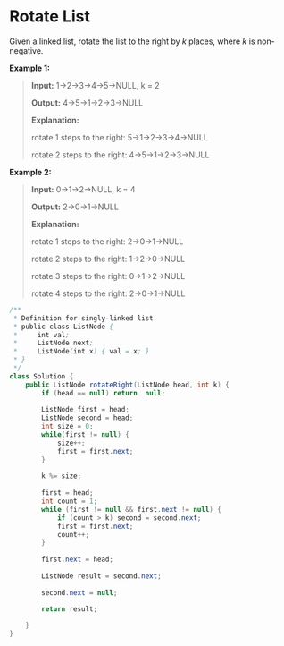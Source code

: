 # Rotate List

Given a linked list, rotate the list to the right by _k_ places, where _k_ is non-negative.

**Example 1:**

> **Input:** 1-&gt;2-&gt;3-&gt;4-&gt;5-&gt;NULL, k = 2 
>
> **Output:** 4-&gt;5-&gt;1-&gt;2-&gt;3-&gt;NULL 
>
> **Explanation:** 
>
> rotate 1 steps to the right: 5-&gt;1-&gt;2-&gt;3-&gt;4-&gt;NULL 
>
> rotate 2 steps to the right: 4-&gt;5-&gt;1-&gt;2-&gt;3-&gt;NULL

**Example 2:**

> **Input:** 0-&gt;1-&gt;2-&gt;NULL, k = 4 
>
> **Output:** 2-&gt;0-&gt;1-&gt;NULL 
>
> **Explanation:** 
>
> rotate 1 steps to the right: 2-&gt;0-&gt;1-&gt;NULL 
>
> rotate 2 steps to the right: 1-&gt;2-&gt;0-&gt;NULL 
>
> rotate 3 steps to the right: 0-&gt;1-&gt;2-&gt;NULL 
>
> rotate 4 steps to the right: 2-&gt;0-&gt;1-&gt;NULL

```java
/**
 * Definition for singly-linked list.
 * public class ListNode {
 *     int val;
 *     ListNode next;
 *     ListNode(int x) { val = x; }
 * }
 */
class Solution {
    public ListNode rotateRight(ListNode head, int k) {
        if (head == null) return  null;
        
        ListNode first = head;
        ListNode second = head;
        int size = 0;
        while(first != null) {
            size++;
            first = first.next;
        }
        
        k %= size;
        
        first = head;
        int count = 1;
        while (first != null && first.next != null) {
            if (count > k) second = second.next;
            first = first.next;
            count++;
        }
        
        first.next = head;
        
        ListNode result = second.next;
        
        second.next = null;
        
        return result;

    }
}
```

